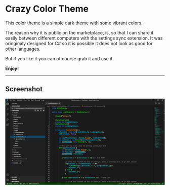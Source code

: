 # Crazy Color Theme

This color theme is a simple dark theme with some vibrant colors. 

The reason why it is public on the marketplace, is, so that I can share it easily between different computers with the settings sync extension. It was oringinaly designed for C# so it is possible it does not look as good for other languages.

But if you like it you can of course grab it and use it.

**Enjoy!**

---

## Screenshot

![Screenshot](images/screenshot_full.png)
